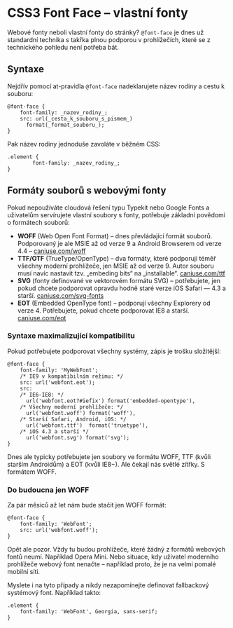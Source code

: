 CSS3 Font Face – vlastní fonty
==============================

Webové fonty neboli vlastní fonty do stránky? `@font-face` je dnes už standardní technika s takřka plnou podporou v prohlížečích, které se z technického pohledu není potřeba bát.

Syntaxe
-------

Nejdřív pomocí at-pravidla `@font-face` nadeklarujete název rodiny a cestu k souboru:

    @font-face {
        font-family: _nazev_rodiny_;
        src: url(_cesta_k_souboru_s_pismem_)
          format(_format_souboru_);
    }

Pak název rodiny jednoduše zavoláte v běžném CSS:

    .element {
            font-family: _nazev_rodiny_;
    }


Formáty souborů s webovými fonty
--------------------------------

Pokud nepoužíváte cloudová řešení typu Typekit nebo Google Fonts a uživatelům servírujete vlastní soubory s fonty, potřebuje základní povědomí o formátech souborů:

* **WOFF** (Web Open Font Format) – dnes převládající formát souborů. Podporovaný je ale MSIE až od verze 9 a Android Browserem od verze 4.4 – [caniuse.com/woff](http://caniuse.com/woff)
* **TTF/OTF** (TrueType/OpenType) – dva formáty, které podporují téměř všechny moderní prohlížeče, jen MSIE až od verze 9. Autor souboru musí navíc nastavit tzv. „embeding bits“ na „installable“. [caniuse.com/ttf](http://caniuse.com/ttf)
* **SVG** (fonty definované ve vektorovém formátu SVG) – potřebujete, jen pokud chcete podporovat opravdu hodně staré verze iOS Safari — 4.3 a starší. [caniuse.com/svg-fonts](http://caniuse.com/svg-fonts)
* **EOT** (Embedded OpenType font) – podporují všechny Explorery od verze 4. Potřebujete, pokud chcete podporovat IE8 a starší. [caniuse.com/eot](http://caniuse.com/eot)

### Syntaxe maximalizující kompatibilitu

Pokud potřebujete podporovat všechny systémy, zápis je trošku složitější:

    @font-face {
        font-family: 'MyWebFont';
        /* IE9 v kompatibilním režimu: */
        src: url('webfont.eot');
        src:
        /* IE6-IE8: */
          url('webfont.eot?#iefix') format('embedded-opentype'),
        /* Všechny moderní prohlížeče: */
          url('webfont.woff') format('woff'),
        /* Starší Safari, Android, iOS: */
          url('webfont.ttf')  format('truetype'),
        /* iOS 4.3 a starší */
          url('webfont.svg') format('svg');
    }

Dnes ale typicky potřebujete jen soubory ve formátu WOFF, TTF (kvůli starším Androidům) a EOT (kvůli IE8−). Ale čekají nás světlé zítřky. S formátem WOFF.

### Do budoucna jen WOFF

Za pár měsíců až let nám bude stačit jen WOFF formát:

    @font-face {
        font-family: 'WebFont';
        src: url('webfont.woff');
    }


Opět ale pozor. Vždy tu budou prohlížeče, které žádný z formátů webových fontů neumí. Například Opera Mini. Nebo situace, kdy uživatel moderního prohlížeče webový font nenačte – například proto, že je na velmi pomalé mobilní síti.

Myslete i na tyto případy a nikdy nezapomínejte definovat fallbackový systémový font. Například takto:

    .element {
        font-family: 'WebFont', Georgia, sans-serif;
    }
